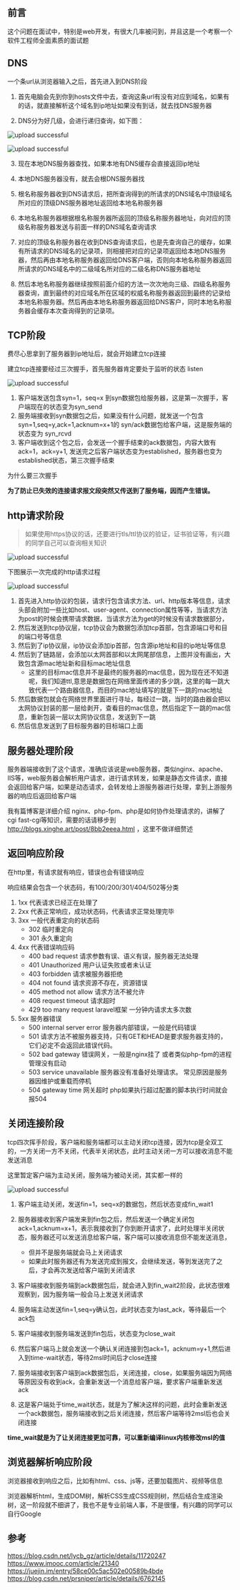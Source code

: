 ## 前言

这个问题在面试中，特别是web开发，有很大几率被问到，并且这是一个考察一个软件工程师全面素质的面试题

## DNS

一个条url从浏览器输入之后，首先进入到DNS阶段

1. 首先电脑会先到你到hosts文件中去，查询这条url有没有对应到域名，如果有的话，就直接解析这个域名到ip地址如果没有到话，就去找DNS服务器

2. DNS分为好几级，会进行递归查询，如下图：

![upload successful](../images/pasted-125.png)

![upload successful](../images/pasted-126.png)

3. 现在本地DNS服务器查找，如果本地有DNS缓存会直接返回ip地址

4. 本地DNS服务器没有，就去会根DNS服务器找

5. 根名称服务器收到DNS请求后，把所查询得到的所请求的DNS域名中顶级域名所对应的顶级DNS服务器地址返回给本地名称服务器

6. 本地名称服务器根据根名称服务器所返回的顶级名称服务器地址，向对应的顶级名称服务器发送与前面一样的DNS域名查询请求

7. 对应的顶级名称服务器在收到DNS查询请求后，也是先查询自己的缓存，如果有所请求的DNS域名的记录项，则相接把对应的记录项返回给本地DNS服务器，然后再由本地名称服务器返回给DNS客户端，否则向本地名称服务器返回所请求的DNS域名中的二级域名所对应的二级名称DNS服务器地址

8. 然后本地名称服务器继续按照前面介绍的方法一次次地向三级、四级名称服务器查询，直到最终的对应域名所在区域的权威名称服务器返回到最终的记录给本地名称服务器。然后再由本地名称服务器返回给DNS客户，同时本地名称服务器会缓存本次查询得到的记录项。

## TCP阶段

费尽心思拿到了服务器到ip地址后，就会开始建立tcp连接

建立tcp连接要经过三次握手，首先服务器肯定要处于监听的状态 listen

![upload successful](../images/pasted-131.png)

1. 客户端发送包含syn=1，seq=x 到syn数据包给服务器，这是第一次握手，客户端现在的状态变为syn_send
2. 服务端接收到syn数据包之后，如果没有什么问题，就发送一个包含syn=1,seq=y,ack=1,acknum=x+1的 syn/ack数据包给客户端，这是服务端的状态变为 syn_rcvd
3. 客户端收到这个包之后，会发送一个握手结束的ack数据包，内容大致有ack=1，ack=y+1, 发送完之后客户端状态变为established，服务器也变为established状态，第三次握手结束

为什么要三次握手

**为了防止已失效的连接请求报文段突然又传送到了服务端，因而产生错误。**

## http请求阶段

>如果使用https协议的话，还要进行tls/ttl协议的验证，证书验证等，有兴趣的同学自己可以查询相关知识

![upload successful](../images/pasted-128.png)

下图展示一次完成的http请求过程

![upload successful](../images/pasted-129.png)

1. 首先进入http协议的包装，请求行包含请求方法、url、http版本等信息，请求头部会附加一些比如host、user-agent、connection属性等等，当请求方法为post的时候会携带请求数据，当请求方法为get的时候没有请求数据部分，
2. 然后发送到tcp协议层，tcp协议会为数据包添加tcp首部，包含源端口号和目的端口号等信息
3. 然后到了ip协议层，ip协议会添加ip首部，包含源ip地址和目的ip地址等信息
4. 然后到了链路层，会添加以太网首部和以太网尾部信息，上图并没有画出，大致包含源mac地址新和目标mac地址信息
	- 这里的目标mac信息并不是最终的服务器的mac信息，因为现在还不知道呢，我们知道ttl,意思是数据包在网络里面传递的多少跳，这里的每一跳大致代表一个路由器信息，而目的mac地址填写的就是下一跳的mac地址
5. 然后数据包就会在网络世界里面进行寻址，每经过一跳，当时的路由器会把以太网协议封装的那一层给剥开，查看目的mac信息，然后指定下一跳的mac信息，重新包装一层以太网协议信息，发送到下一跳
6. 然后信息发送到了目标服务器的目标端口上面

## 服务器处理阶段

服务器端接收到了这个请求，准确应该说是web服务器，类似nginx、apache、IIS等，web服务器会解析用户请求，进行请求转发，如果是静态文件请求，直接会返回给客户端，如果是动态请求，会转发给上游服务器进行处理，拿到上游服务器的响应后返回给客户端

我有篇博客是详细介绍 nginx、php-fpm、php是如何协作处理请求的，讲解了cgi fast-cgi等知识，需要的话请移步到 http://blogs.xinghe.art/post/8bb2eeea.html ，这里不做详细赘述

## 返回响应阶段

在http里，有请求就有响应，错误也会有错误响应

响应结果会包含一个状态码，有100/200/301/404/502等分类

1. 1xx 代表请求已经正在处理了
2. 2xx 代表正常响应，成功状态码，代表请求正常处理完毕
3. 3xx 一般代表重定向的状态码
	- 302 临时重定向 
    - 301 永久重定向
4. 4xx 代表错误响应码
	- 400 bad request 请求参数有误、语义有误，服务器无法处理
	- 401 Unauthorized 用户认证失败或者未认证 
    - 403 forbidden 请求被服务器拒绝
    - 404 not found 请求资源不存在，资源错误
    - 405 method not allow 请求方法不被允许
    - 408 request timeout 请求超时
    - 429 too many request laravel框架  一分钟内请求太多次数
5. 5xx 服务器错误
	- 500 internal server error 服务器内部错误，一般是代码错误
    - 501 请求方法不被服务器支持，只有GET和HEAD是要求服务器支持的，它们必定不会返回此错误代码。
    - 502 bad gateway 错误网关，一般是nginx挂了 或者类似php-fpm的进程管理没有启动
    - 503 service unavailable 服务器没有准备好处理请求。 常见原因是服务器因维护或重载而停机
    - 504 gateway time 网关超时 php如果执行超过配置的脚本执行时间就会报504
    

## 关闭连接阶段

tcp四次挥手阶段，客户端和服务端都可以主动关闭tcp连接，因为tcp是全双工的，一方关闭一方不关闭，代表半关闭状态，此时主动关闭一方可以接收消息不能发送消息

这里暂定客户端为主动关闭，服务端为被动关闭，其实都一样的

![upload successful](../images/pasted-130.png)

1. 客户端主动关闭，发送fin=1，seq=x的数据包，然后状态变成fin_wait1

2. 服务器接收到客户端发来到fin包之后，然后发送一个确定关闭包ack=1,acknum=x+1，表示我接收到了你到断开请求了，此时处理半关闭状态，服务器还可以发送消息给客户端，客户端可以接收消息但不能发送消息，
	- 但并不是服务端就会马上关闭请求
    - 如果此时服务器还有为发送完成到报文，会继续发送，等到发送完了之后，才会再次发送给客户端到关闭请求

3. 客户端接收到服务端到ack数据包后，就会进入到fin_wait2阶段，此状态很难观察到，因为服务端一般会马上发送关闭请求

4. 服务端主动发送fin=1,seq=y确认包，此时状态变为last_ack，等待最后一个ack包

5. 客户端接收到服务端发送到fin包后，状态变为close_wait

6. 然后客户端马上就会发送一个确认关闭连接到包ack=1，acknum=y+1,然后进入到time-wait状态，等待2msl时间后才close连接

7. 服务端接收到客户端到ack数据包后，关闭连接，close，如果服务端因为网络等原因没有收到ack，会重新发送一个消息给客户端，要求客户端重新发送ack

8. 这是客户端处于time_wait状态，就是为了解决这样的问题，此时会重新发送一个ack数据包，服务端接收到之后关闭连接，然后客户端等待2msl后也会关闭连接

**time_wait就是为了让关闭连接更加可靠，可以重新编译linux内核修改msl的值**

## 浏览器解析响应阶段

浏览器接收到响应之后，比如有html、css、js等，还要加载图片、视频等信息

浏览器解析html，生成DOM树，解析CSS生成CSS规则树，然后结合生成渲染树，这一阶段就不细讲了，我也不是专业前端人事，不是很懂，有兴趣的同学可以自行Google
    
## 参考

https://blog.csdn.net/lycb_gz/article/details/11720247
https://www.imooc.com/article/21340
https://juejin.im/entry/58ce00c5ac502e00589b4bde
https://blog.csdn.net/prsniper/article/details/6762145
